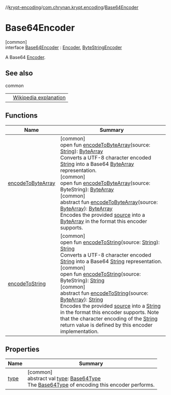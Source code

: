 //[krypt-encoding](../../../index.md)/[com.chrynan.krypt.encoding](../index.md)/[Base64Encoder](index.md)

# Base64Encoder

[common]\
interface [Base64Encoder](index.md) : [Encoder](../-encoder/index.md), [ByteStringEncoder](../-byte-string-encoder/index.md)

A Base64 [Encoder](../-encoder/index.md).

## See also

common

| | |
|---|---|
|  | [Wikipedia explanation](https://en.wikipedia.org/wiki/Base64) |

## Functions

| Name | Summary |
|---|---|
| [encodeToByteArray](encode-to-byte-array.md) | [common]<br>open fun [encodeToByteArray](encode-to-byte-array.md)(source: [String](https://kotlinlang.org/api/latest/jvm/stdlib/kotlin/-string/index.html)): [ByteArray](https://kotlinlang.org/api/latest/jvm/stdlib/kotlin/-byte-array/index.html)<br>Converts a UTF-8 character encoded [String](https://kotlinlang.org/api/latest/jvm/stdlib/kotlin/-string/index.html) into a Base64 [ByteArray](https://kotlinlang.org/api/latest/jvm/stdlib/kotlin/-byte-array/index.html) representation.<br>[common]<br>open fun [encodeToByteArray](../-byte-string-encoder/encode-to-byte-array.md)(source: ByteString): [ByteArray](https://kotlinlang.org/api/latest/jvm/stdlib/kotlin/-byte-array/index.html)<br>[common]<br>abstract fun [encodeToByteArray](../-encoder/encode-to-byte-array.md)(source: [ByteArray](https://kotlinlang.org/api/latest/jvm/stdlib/kotlin/-byte-array/index.html)): [ByteArray](https://kotlinlang.org/api/latest/jvm/stdlib/kotlin/-byte-array/index.html)<br>Encodes the provided [source](../-encoder/encode-to-byte-array.md) into a [ByteArray](https://kotlinlang.org/api/latest/jvm/stdlib/kotlin/-byte-array/index.html) in the format this encoder supports. |
| [encodeToString](encode-to-string.md) | [common]<br>open fun [encodeToString](encode-to-string.md)(source: [String](https://kotlinlang.org/api/latest/jvm/stdlib/kotlin/-string/index.html)): [String](https://kotlinlang.org/api/latest/jvm/stdlib/kotlin/-string/index.html)<br>Converts a UTF-8 character encoded [String](https://kotlinlang.org/api/latest/jvm/stdlib/kotlin/-string/index.html) into a Base64 [String](https://kotlinlang.org/api/latest/jvm/stdlib/kotlin/-string/index.html) representation.<br>[common]<br>open fun [encodeToString](../-byte-string-encoder/encode-to-string.md)(source: ByteString): [String](https://kotlinlang.org/api/latest/jvm/stdlib/kotlin/-string/index.html)<br>[common]<br>abstract fun [encodeToString](../-encoder/encode-to-string.md)(source: [ByteArray](https://kotlinlang.org/api/latest/jvm/stdlib/kotlin/-byte-array/index.html)): [String](https://kotlinlang.org/api/latest/jvm/stdlib/kotlin/-string/index.html)<br>Encodes the provided [source](../-encoder/encode-to-string.md) into a [String](https://kotlinlang.org/api/latest/jvm/stdlib/kotlin/-string/index.html) in the format this encoder supports. Note that the character encoding of the [String](https://kotlinlang.org/api/latest/jvm/stdlib/kotlin/-string/index.html) return value is defined by this encoder implementation. |

## Properties

| Name | Summary |
|---|---|
| [type](type.md) | [common]<br>abstract val [type](type.md): [Base64Type](../-base64-type/index.md)<br>The [Base64Type](../-base64-type/index.md) of encoding this encoder performs. |
